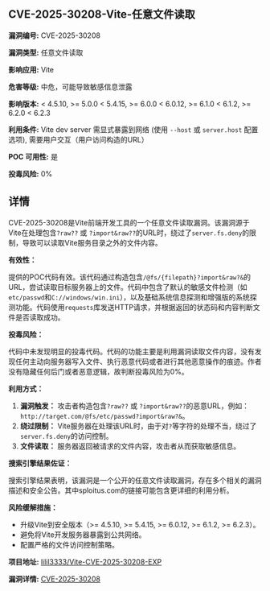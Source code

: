 ## CVE-2025-30208-Vite-任意文件读取

**漏洞编号:** CVE-2025-30208

**漏洞类型:** 任意文件读取

**影响应用:** Vite

**危害等级:** 中危，可能导致敏感信息泄露

**影响版本:** < 4.5.10, >= 5.0.0 < 5.4.15, >= 6.0.0 < 6.0.12, >= 6.1.0 < 6.1.2, >= 6.2.0 < 6.2.3

**利用条件:** Vite dev server 需显式暴露到网络 (使用 `--host` 或 `server.host` 配置选项), 需要用户交互（用户访问构造的URL）

**POC 可用性:** 是

**投毒风险:** 0%

## 详情

CVE-2025-30208是Vite前端开发工具的一个任意文件读取漏洞。该漏洞源于Vite在处理包含`?raw??` 或 `?import&raw??`的URL时，绕过了`server.fs.deny`的限制，导致可以读取Vite服务目录之外的文件内容。

**有效性：**

提供的POC代码有效。该代码通过构造包含`/@fs/{filepath}?import&raw?&`的URL，尝试读取目标服务器上的文件。代码中包含了默认的敏感文件检测（如`etc/passwd`和`C://windows/win.ini`），以及基础系统信息探测和增强版的系统探测功能。代码使用`requests`库发送HTTP请求，并根据返回的状态码和内容判断文件是否读取成功。

**投毒风险：**

代码中未发现明显的投毒代码。代码的功能主要是利用漏洞读取文件内容，没有发现任何主动向服务器写入文件、执行恶意代码或者进行其他恶意操作的痕迹。作者没有隐藏任何后门或者恶意逻辑，故判断投毒风险为0%。

**利用方式：**

1.  **漏洞触发：**  攻击者构造包含`?raw??` 或 `?import&raw??`的恶意URL，例如：`http://target.com/@fs/etc/passwd?import&raw?&`。
2.  **绕过限制：**  Vite服务器在处理该URL时，由于对`?`等字符的处理不当，绕过了`server.fs.deny`的访问控制。
3.  **文件读取：**  服务器返回被请求的文件内容，攻击者从而获取敏感信息。

**搜索引擎结果佐证：**

搜索引擎结果表明，该漏洞是一个公开的任意文件读取漏洞，存在多个相关的漏洞描述和安全公告。其中sploitus.com的链接可能包含更详细的利用分析。

**风险缓解措施：**

*   升级Vite到安全版本（>= 4.5.10, >= 5.4.15, >= 6.0.12, >= 6.1.2, >= 6.2.3）。
*   避免将Vite开发服务器暴露到公共网络。
*   配置严格的文件访问控制策略。

**项目地址:** [lilil3333/Vite-CVE-2025-30208-EXP](https://github.com/lilil3333/Vite-CVE-2025-30208-EXP)

**漏洞详情:** [CVE-2025-30208](https://nvd.nist.gov/vuln/detail/CVE-2025-30208)